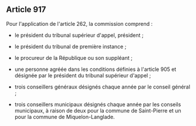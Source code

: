 Article 917
----
Pour l'application de l'article 262, la commission comprend :

- le président du tribunal supérieur d'appel, président ;

- le président du tribunal de première instance ;

- le procureur de la République ou son suppléant ;

- une personne agréée dans les conditions définies à l'article 905 et désignée
par le président du tribunal supérieur d'appel ;

- trois conseillers généraux désignés chaque année par le conseil général ;

- trois conseillers municipaux désignés chaque année par les conseils
municipaux, à raison de deux pour la commune de Saint-Pierre et un pour la
commune de Miquelon-Langlade.
